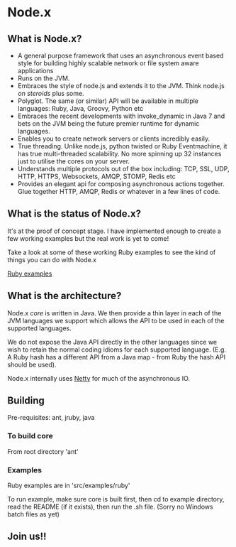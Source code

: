 # Node.x

## What is Node.x?

* A general purpose framework that uses an asynchronous event based style for building highly scalable network or file system aware applications
* Runs on the JVM.
* Embraces the style of node.js and extends it to the JVM. Think node.js *on steroids* plus some.
* Polyglot. The same (or similar) API will be available in multiple languages: Ruby, Java, Groovy, Python etc
* Embraces the recent developments with invoke_dynamic in Java 7 and bets on the JVM being the future premier runtime for dynamic languages.
* Enables you to create network servers or clients incredibly easily.
* True threading. Unlike node.js, python twisted or Ruby Eventmachine, it has true multi-threaded scalability. No more spinning up 32 instances just to utilise the cores on your server.
* Understands multiple protocols out of the box including: TCP, SSL, UDP, HTTP, HTTPS, Websockets, AMQP, STOMP, Redis etc
* Provides an elegant api for composing asynchronous actions together. Glue together HTTP, AMQP, Redis or whatever in a few lines of code.

## What is the status of Node.x?

It's at the proof of concept stage. I have implemented enough to create a few working examples but the real work is yet to come!

Take a look at some of these working Ruby examples to see the kind of things you can do with Node.x

[Ruby examples](src/examples/ruby "Ruby examples")

## What is the architecture?

Node.x *core* is written in Java. We then provide a thin layer in each of the JVM languages we support which allows the API to be used in each of the supported languages.

We do not expose the Java API directly in the other languages since we wish to retain the normal coding idioms for each supported language. (E.g. A Ruby hash has a different API from a Java map - from Ruby the hash API should be used).

Node.x internally uses [Netty](http://www.jboss.org/netty "Netty") for much of the asynchronous IO.

## Building

Pre-requisites: ant, jruby, java

### To build core

From root directory 'ant'

### Examples

Ruby examples are in 'src/examples/ruby'

To run example, make sure core is built first, then cd to example directory, read the README (if it exists), then run the .sh file. (Sorry no Windows batch files as yet)

## Join us!!




